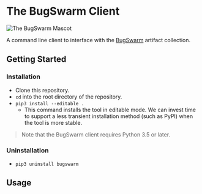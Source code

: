 # The BugSwarm Client

![The BugSwarm Mascot](https://cloud.githubusercontent.com/assets/8139148/24324903/1101b9a2-114c-11e7-9340-316022ef57d5.png)

A command line client to interface with the [BugSwarm](https://bugswarm.github.io) artifact collection.

## Getting Started

### Installation

- Clone this repository.
- `cd` into the root directory of the repository.
- `pip3 install --editable .`
    - This command installs the tool in editable mode. We can invest time to support a less transient installation method (such as PyPI) when the tool is more stable.

> Note that the BugSwarm client requires Python 3.5 or later.

### Uninstallation

- `pip3 uninstall bugswarm`

## Usage
